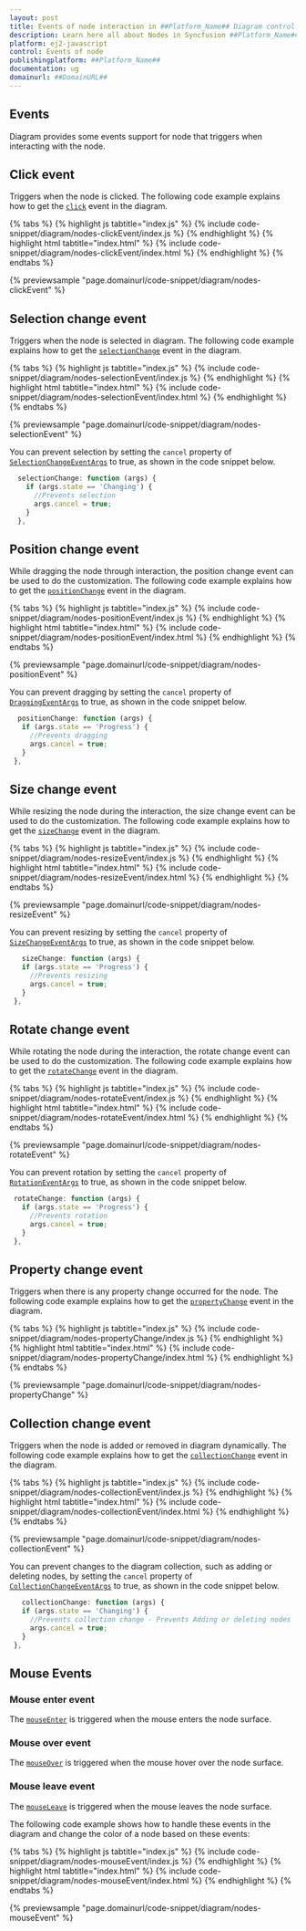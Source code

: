 ```yaml
---
layout: post
title: Events of node interaction in ##Platform_Name## Diagram control | Syncfusion
description: Learn here all about Nodes in Syncfusion ##Platform_Name## Diagram control of Syncfusion Essential JS 2 and more.
platform: ej2-javascript
control: Events of node 
publishingplatform: ##Platform_Name##
documentation: ug
domainurl: ##DomainURL##
---
```


## Events

Diagram provides some events support for node that triggers when interacting with the node.

## Click event

Triggers when the node is clicked. The following code example explains how to get the [`click`](../api/diagram/iClickEventArgs/) event in the diagram.

{% tabs %}
{% highlight js tabtitle="index.js" %}
{% include code-snippet/diagram/nodes-clickEvent/index.js %}
{% endhighlight %}
{% highlight html tabtitle="index.html" %}
{% include code-snippet/diagram/nodes-clickEvent/index.html %}
{% endhighlight %}
{% endtabs %}
        
{% previewsample "page.domainurl/code-snippet/diagram/nodes-clickEvent" %}

## Selection change event

Triggers when the node is selected in diagram.
The following code example explains how to get the [`selectionChange`](../api/diagram/iSelectionChangeEventArgs/) event in the diagram.


{% tabs %}
{% highlight js tabtitle="index.js" %}
{% include code-snippet/diagram/nodes-selectionEvent/index.js %}
{% endhighlight %}
{% highlight html tabtitle="index.html" %}
{% include code-snippet/diagram/nodes-selectionEvent/index.html %}
{% endhighlight %}
{% endtabs %}
        
{% previewsample "page.domainurl/code-snippet/diagram/nodes-selectionEvent" %}

 You can prevent selection by setting the `cancel` property of [`SelectionChangeEventArgs`](../api/diagram/iSelectionChangeEventArgs/) to true, as shown in the code snippet below.

```ts
  selectionChange: function (args) {
    if (args.state == 'Changing') {
      //Prevents selection
      args.cancel = true;
    }
  },

```

## Position change event

While dragging the node through interaction, the position change event can be used to do the customization.
The following code example explains how to get the [`positionChange`](../api/diagram/iDraggingEventArgs/) event in the diagram.


{% tabs %}
{% highlight js tabtitle="index.js" %}
{% include code-snippet/diagram/nodes-positionEvent/index.js %}
{% endhighlight %}
{% highlight html tabtitle="index.html" %}
{% include code-snippet/diagram/nodes-positionEvent/index.html %}
{% endhighlight %}
{% endtabs %}
        
{% previewsample "page.domainurl/code-snippet/diagram/nodes-positionEvent" %}

 You can prevent dragging by setting the `cancel` property of [`DraggingEventArgs`](../api/diagram/iDraggingEventArgs/) to true, as shown in the code snippet below.

 ```ts
   positionChange: function (args) {
    if (args.state == 'Progress') {
      //Prevents dragging
      args.cancel = true;
    }
  },

```

## Size change event

While resizing the node during the interaction, the size change event can be used to do the customization.
The following code example explains how to get the [`sizeChange`](../api/diagram/iSizeChangeEventArgs/) event in the diagram.

{% tabs %}
{% highlight js tabtitle="index.js" %}
{% include code-snippet/diagram/nodes-resizeEvent/index.js %}
{% endhighlight %}
{% highlight html tabtitle="index.html" %}
{% include code-snippet/diagram/nodes-resizeEvent/index.html %}
{% endhighlight %}
{% endtabs %}

{% previewsample "page.domainurl/code-snippet/diagram/nodes-resizeEvent" %}

 You can prevent resizing by setting the `cancel` property of [`SizeChangeEventArgs`](../api/diagram/iSizeChangeEventArgs/) to true, as shown in the code snippet below.

 ```ts
    sizeChange: function (args) {
    if (args.state == 'Progress') {
      //Prevents resizing
      args.cancel = true;
    }
  },

```

## Rotate change event

While rotating the node during the interaction, the rotate change event can be used to do the customization.
The following code example explains how to get the [`rotateChange`](../api/diagram/iRotationEventArgs/) event in the diagram.

{% tabs %}
{% highlight js tabtitle="index.js" %}
{% include code-snippet/diagram/nodes-rotateEvent/index.js %}
{% endhighlight %}
{% highlight html tabtitle="index.html" %}
{% include code-snippet/diagram/nodes-rotateEvent/index.html %}
{% endhighlight %}
{% endtabs %}
        
{% previewsample "page.domainurl/code-snippet/diagram/nodes-rotateEvent" %}

 You can prevent rotation by setting the `cancel` property of [`RotationEventArgs`](../api/diagram/iRotationEventArgs/) to true, as shown in the code snippet below.

 ```ts
  rotateChange: function (args) {
    if (args.state == 'Progress') {
      //Prevents rotation
      args.cancel = true;
    }
  },

```

## Property change event

Triggers when there is any property change occurred for the node. The following code example explains how to get the [`propertyChange`](../api/diagram/iPropertyChangeEventArgs/) event in the diagram.

{% tabs %}
{% highlight js tabtitle="index.js" %}
{% include code-snippet/diagram/nodes-propertyChange/index.js %}
{% endhighlight %}
{% highlight html tabtitle="index.html" %}
{% include code-snippet/diagram/nodes-propertyChange/index.html %}
{% endhighlight %}
{% endtabs %}
        
{% previewsample "page.domainurl/code-snippet/diagram/nodes-propertyChange" %}

## Collection change event

Triggers when the node is added or removed in diagram dynamically.
The following code example explains how to get the [`collectionChange`](../api/diagram/iCollectionChangeEventArgs/) event in the diagram.

{% tabs %}
{% highlight js tabtitle="index.js" %}
{% include code-snippet/diagram/nodes-collectionEvent/index.js %}
{% endhighlight %}
{% highlight html tabtitle="index.html" %}
{% include code-snippet/diagram/nodes-collectionEvent/index.html %}
{% endhighlight %}
{% endtabs %}
        
{% previewsample "page.domainurl/code-snippet/diagram/nodes-collectionEvent" %}

You can prevent changes to the diagram collection, such as adding or deleting nodes, by setting the `cancel` property of [`CollectionChangeEventArgs`](../api/diagram/iCollectionChangeEventArgs/) to true, as shown in the code snippet below.

 ```ts
    collectionChange: function (args) {
    if (args.state == 'Changing') {
      //Prevents collection change - Prevents Adding or deleting nodes
      args.cancel = true;
    }
  },

```

## Mouse Events

### Mouse enter event

The [`mouseEnter`](../api/diagram/iMouseEventArgs/) is triggered when the mouse enters the node surface.

### Mouse over event

The [`mouseOver`](../api/diagram/iMouseEventArgs/) is triggered when the mouse hover over the node surface.

### Mouse leave event

The [`mouseLeave`](../api/diagram/iMouseEventArgs/) is triggered when the mouse leaves the node surface.

The following code example shows how to handle these events in the diagram and change the color of a node based on these events:

{% tabs %}
{% highlight js tabtitle="index.js" %}
{% include code-snippet/diagram/nodes-mouseEvent/index.js %}
{% endhighlight %}
{% highlight html tabtitle="index.html" %}
{% include code-snippet/diagram/nodes-mouseEvent/index.html %}
{% endhighlight %}
{% endtabs %}
        
{% previewsample "page.domainurl/code-snippet/diagram/nodes-mouseEvent" %}



